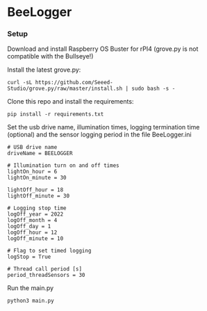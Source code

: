 # BeeLogger

### Setup
Download and install Raspberry OS Buster for rPI4 (grove.py is not compatible with the Bullseye!)

Install the latest grove.py:

```
curl -sL https://github.com/Seeed-Studio/grove.py/raw/master/install.sh | sudo bash -s -
```

Clone this repo and install the requirements:

```
pip install -r requirements.txt
```

Set the usb drive name, illumination times, logging termination time (optional) and the sensor logging period in the file BeeLogger.ini

```
# USB drive name
driveName = BEELOGGER

# Illumination turn on and off times
lightOn_hour = 6
lightOn_minute = 30

lightOff_hour = 18
lightOff_minute = 30

# Logging stop time
logOff_year = 2022
logOff_month = 4
logOff_day = 1
logOff_hour = 12
logOff_minute = 10

# Flag to set timed logging
logStop = True

# Thread call period [s]
period_threadSensors = 30
```

Run the main.py

```
python3 main.py
```
